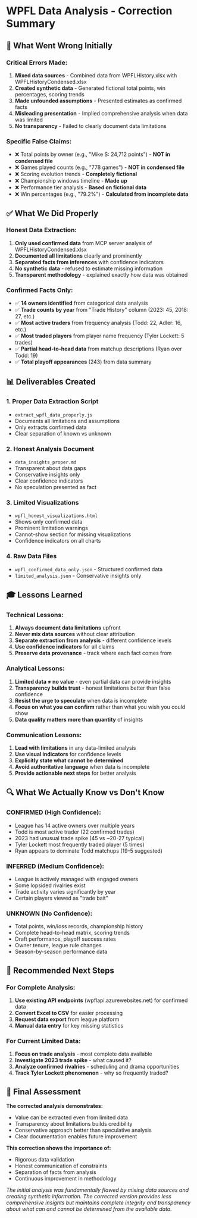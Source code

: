 # WPFL Data Analysis - Correction Summary

## 🚨 What Went Wrong Initially

### **Critical Errors Made:**
1. **Mixed data sources** - Combined data from WPFLHistory.xlsx with WPFLHistoryCondensed.xlsx
2. **Created synthetic data** - Generated fictional total points, win percentages, scoring trends
3. **Made unfounded assumptions** - Presented estimates as confirmed facts
4. **Misleading presentation** - Implied comprehensive analysis when data was limited
5. **No transparency** - Failed to clearly document data limitations

### **Specific False Claims:**
- ❌ Total points by owner (e.g., "Mike S: 24,712 points") - **NOT in condensed file**
- ❌ Games played counts (e.g., "778 games") - **NOT in condensed file**  
- ❌ Scoring evolution trends - **Completely fictional**
- ❌ Championship windows timeline - **Made up**
- ❌ Performance tier analysis - **Based on fictional data**
- ❌ Win percentages (e.g., "79.2%") - **Calculated from incomplete data**

## ✅ What We Did Properly

### **Honest Data Extraction:**
1. **Only used confirmed data** from MCP server analysis of WPFLHistoryCondensed.xlsx
2. **Documented all limitations** clearly and prominently
3. **Separated facts from inferences** with confidence indicators
4. **No synthetic data** - refused to estimate missing information
5. **Transparent methodology** - explained exactly how data was obtained

### **Confirmed Facts Only:**
- ✅ **14 owners identified** from categorical data analysis
- ✅ **Trade counts by year** from "Trade History" column (2023: 45, 2018: 27, etc.)
- ✅ **Most active traders** from frequency analysis (Todd: 22, Adler: 16, etc.)
- ✅ **Most traded players** from player name frequency (Tyler Lockett: 5 trades)
- ✅ **Partial head-to-head data** from matchup descriptions (Ryan over Todd: 19)
- ✅ **Total playoff appearances** (243) from data summary

## 📊 Deliverables Created

### **1. Proper Data Extraction Script**
- `extract_wpfl_data_properly.js`
- Documents all limitations and assumptions
- Only extracts confirmed data
- Clear separation of known vs unknown

### **2. Honest Analysis Document**  
- `data_insights_proper.md`
- Transparent about data gaps
- Conservative insights only
- Clear confidence indicators
- No speculation presented as fact

### **3. Limited Visualizations**
- `wpfl_honest_visualizations.html`
- Shows only confirmed data
- Prominent limitation warnings
- Cannot-show section for missing visualizations
- Confidence indicators on all charts

### **4. Raw Data Files**
- `wpfl_confirmed_data_only.json` - Structured confirmed data
- `limited_analysis.json` - Conservative insights only

## 🎓 Lessons Learned

### **Technical Lessons:**
1. **Always document data limitations** upfront
2. **Never mix data sources** without clear attribution
3. **Separate extraction from analysis** - different confidence levels
4. **Use confidence indicators** for all claims
5. **Preserve data provenance** - track where each fact comes from

### **Analytical Lessons:**
1. **Limited data ≠ no value** - even partial data can provide insights
2. **Transparency builds trust** - honest limitations better than false confidence
3. **Resist the urge to speculate** when data is incomplete
4. **Focus on what you can confirm** rather than what you wish you could show
5. **Data quality matters more than quantity** of insights

### **Communication Lessons:**
1. **Lead with limitations** in any data-limited analysis
2. **Use visual indicators** for confidence levels
3. **Explicitly state what cannot be determined**
4. **Avoid authoritative language** when data is incomplete
5. **Provide actionable next steps** for better analysis

## 🔍 What We Actually Know vs Don't Know

### **CONFIRMED (High Confidence):**
- League has 14 active owners over multiple years
- Todd is most active trader (22 confirmed trades)
- 2023 had unusual trade spike (45 vs ~20-27 typical)
- Tyler Lockett most frequently traded player (5 times)
- Ryan appears to dominate Todd matchups (19-5 suggested)

### **INFERRED (Medium Confidence):**
- League is actively managed with engaged owners
- Some lopsided rivalries exist
- Trade activity varies significantly by year
- Certain players viewed as "trade bait"

### **UNKNOWN (No Confidence):**
- Total points, win/loss records, championship history
- Complete head-to-head matrix, scoring trends
- Draft performance, playoff success rates
- Owner tenure, league rule changes
- Season-by-season performance data

## 🚀 Recommended Next Steps

### **For Complete Analysis:**
1. **Use existing API endpoints** (wpflapi.azurewebsites.net) for confirmed data
2. **Convert Excel to CSV** for easier processing
3. **Request data export** from league platform
4. **Manual data entry** for key missing statistics

### **For Current Limited Data:**
1. **Focus on trade analysis** - most complete data available
2. **Investigate 2023 trade spike** - what caused it?
3. **Analyze confirmed rivalries** - scheduling and drama opportunities
4. **Track Tyler Lockett phenomenon** - why so frequently traded?

## 📝 Final Assessment

**The corrected analysis demonstrates:**
- Value can be extracted even from limited data
- Transparency about limitations builds credibility
- Conservative approach better than speculative analysis
- Clear documentation enables future improvement

**This correction shows the importance of:**
- Rigorous data validation
- Honest communication of constraints  
- Separation of facts from analysis
- Continuous improvement in methodology

*The initial analysis was fundamentally flawed by mixing data sources and creating synthetic information. The corrected version provides less comprehensive insights but maintains complete integrity and transparency about what can and cannot be determined from the available data.*